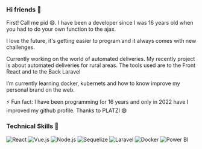 ### Hi friends 👋

First! Call me pid 😄. I have been a developer since I was 16 years old when you had to do your own function to the ajax. 

I love the future, it's getting easier to program and it always comes with new challenges. 

Currently working on the world of automated deliveries. My recently project is about automated deliveries for rural areas. The tools used are to the Front React and to the Back Laravel

I’m currently learning docker, kubernets and how to know improve my personal brand on the web.

⚡ Fun fact: I have been programming for 16 years and only in 2022 have I improved my github profile. Thanks to PLATZI 😄

### Technical Skills 👋
![React](https://img.shields.io/static/v1?style=for-the-badge&message=React&color=222222&logo=React&logoColor=61DAFB&label=)
![Vue.js](https://img.shields.io/static/v1?style=for-the-badge&message=Vue.js&color=222222&logo=Vue.js&logoColor=4FC08D&label=)
![Node.js](https://img.shields.io/static/v1?style=for-the-badge&message=Node.js&color=339933&logo=Node.js&logoColor=FFFFFF&label=)
![Sequelize](https://img.shields.io/static/v1?style=for-the-badge&message=Sequelize&color=222222&logo=Sequelize&logoColor=52B0E7&label=)
![Laravel](https://img.shields.io/static/v1?style=for-the-badge&message=Laravel&color=FF2D20&logo=Laravel&logoColor=FFFFFF&label=)
![Docker](https://img.shields.io/static/v1?style=for-the-badge&message=Docker&color=2496ED&logo=Docker&logoColor=FFFFFF&label=)
![Power BI](https://img.shields.io/static/v1?style=for-the-badge&message=Power+BI&color=222222&logo=Power+BI&logoColor=F2C811&label=)


